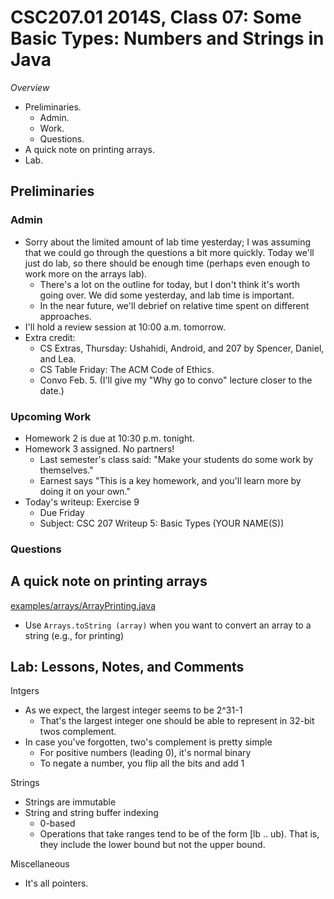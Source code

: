 CSC207.01 2014S, Class 07: Some Basic Types: Numbers and Strings in Java
========================================================================

_Overview_

* Preliminaries.
    * Admin.
    * Work.
    * Questions.
* A quick note on printing arrays.
* Lab.

Preliminaries
-------------

### Admin

* Sorry about the limited amount of lab time yesterday; I was assuming that we 
  could go through the questions a bit more quickly.  Today we'll just do lab,
  so there should be enough time (perhaps even enough to work more on the
  arrays lab).
    * There's a lot on the outline for today, but I don't think it's worth
      going over.  We did some yesterday, and lab time is important.
    * In the near future, we'll debrief on relative time spent on different 
      approaches.
* I'll hold a review session at 10:00 a.m. tomorrow.
* Extra credit: 
    * CS Extras, Thursday: Ushahidi, Android, and 207 by Spencer, Daniel, and Lea.
    * CS Table Friday: The ACM Code of Ethics.
    * Convo Feb. 5.  (I'll give my "Why go to convo" lecture closer to the date.)     

### Upcoming Work

* Homework 2 is due at 10:30 p.m. tonight.
* Homework 3 assigned.  No partners!
    * Last semester's class said: "Make your students do some work by
      themselves."
    * Earnest says "This is a key homework, and you'll learn more by doing it
      on your own."
* Today's writeup: Exercise 9
    * Due Friday
    * Subject: CSC 207 Writeup 5: Basic Types (YOUR NAME(S))

### Questions

A quick note on printing arrays
-------------------------------

[examples/arrays/ArrayPrinting.java](../examples/arrays/ArrayPrinting.java)

* Use `Arrays.toString (array)` when you want to convert an array to a string
  (e.g., for printing)

Lab: Lessons, Notes, and Comments
---------------------------------


Intgers

* As we expect, the largest integer seems to be 2^31-1 
    * That's the largest integer one should be able to represent in 32-bit
      twos complement.
* In case you've forgotten, two's complement is pretty simple
    * For positive numbers (leading 0), it's normal binary
    * To negate a number, you flip all the bits and add 1

Strings

* Strings are immutable
* String and string buffer indexing
    * 0-based
    * Operations that take ranges tend to be of the form [lb .. ub).  That is,
      they include the lower bound but not the upper bound.

Miscellaneous

* It's all pointers.
